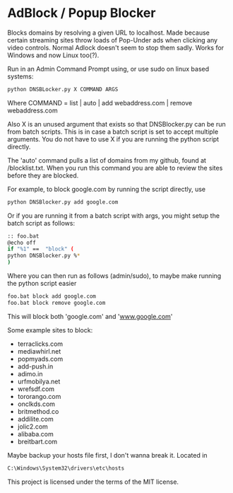 # AdBlock / Popup Blocker

Blocks domains by resolving a given URL to localhost. Made because certain streaming sites throw loads of Pop-Under ads when clicking any video controls. Normal Adlock doesn't seem to stop them sadly. Works for Windows and now Linux too(?).

Run in an Admin Command Prompt using, or use sudo on linux based systems:
```sh
python DNSBLocker.py X COMMAND ARGS
```
Where COMMAND = list | auto | add webaddress.com | remove webaddress.com

Also X is an unused argument that exists so that DNSBlocker.py can be run from batch scripts.
This is in case a batch script is set to accept multiple arguments.
You do not have to use X if you are running the python script directly.

The 'auto' command pulls a list of domains from my github, found at /blocklist.txt. When you run this command you are able to review the sites before they are blocked.

For example, to block google.com by running the script directly, use
```sh
python DNSBlocker.py add google.com
```
Or if you are running it from a batch script with args, you might setup the batch script as follows:
```sh
:: foo.bat
@echo off
if "%1" ==  "block" (
python DNSBlocker.py %*
)
```
Where you can then run as follows (admin/sudo), to maybe make running the python script easier
```sh
foo.bat block add google.com
foo.bat block remove google.com
```

This will block both 'google.com' and 'www.google.com'

Some example sites to block:
- terraclicks.com
- mediawhirl.net
- popmyads.com
- add-push.in
- adimo.in
- urfmobilya.net
- wrefsdf.com
- tororango.com
- onclkds.com
- britmethod.co
- addilite.com
- jolic2.com
- alibaba.com
- breitbart.com


Maybe backup your hosts file first, I don't wanna break it. Located in
```sh
C:\Windows\System32\drivers\etc\hosts
```
This project is licensed under the terms of the MIT license.
